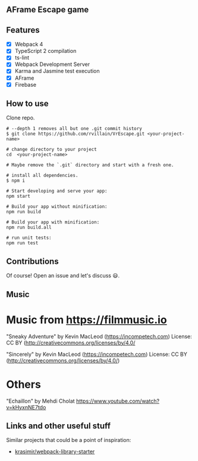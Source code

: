 AFrame Escape game
------------------------------

## Features

- [x] Webpack 4
- [x] TypeScript 2 compilation
- [x] ts-lint
- [x] Webpack Development Server
- [x] Karma and Jasmine test execution
- [x] AFrame
- [x] Firebase

## How to use

Clone repo.

```
# --depth 1 removes all but one .git commit history
$ git clone https://github.com/rvillain/VrEscape.git <your-project-name>

# change directory to your project
cd  <your-project-name>

# Maybe remove the `.git` directory and start with a fresh one.

# install all dependencies.
$ npm i

# Start developing and serve your app:
npm start

# Build your app without minification: 
npm run build

# Build your app with minification: 
npm run build.all

# run unit tests:
npm run test
```
## Contributions

Of course! Open an issue and let's discuss :smiley:.

## Music

# Music from https://filmmusic.io
"Sneaky Adventure" by Kevin MacLeod (https://incompetech.com)
License: CC BY (http://creativecommons.org/licenses/by/4.0/

"Sincerely" by Kevin MacLeod (https://incompetech.com)
License: CC BY (http://creativecommons.org/licenses/by/4.0/)

# Others
"Echaillon" by Mehdi Cholat
https://www.youtube.com/watch?v=kHyxnNE7tdo

## Links and other useful stuff

Similar projects that could be a point of inspiration:

- [krasimir/webpack-library-starter](https://github.com/krasimir/webpack-library-starter)

